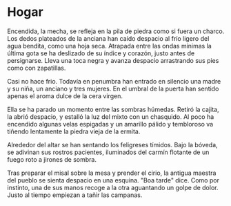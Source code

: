 # Hogar

Encendida, la mecha, se refleja en la pila de piedra como si fuera un charco. Los dedos plateados de la anciana han caído despacio al frío ligero del agua bendita, como una hoja seca. Atrapada entre las ondas mínimas la última gota se ha deslizado de su índice y corazón, justo antes de persignarse. Lleva una toca negra y avanza despacio arrastrando sus pies como con zapatillas. 

Casi no hace frio. Todavía en penumbra han entrado en silencio una madre y su niña, un anciano y tres mujeres. En el umbral de la puerta han sentido apenas el aroma dulce de la cera virgen.

Ella se ha parado un momento entre las sombras húmedas. Retiró la cajita, la abrió despacio, y estalló la luz del mixto con un chasquido. Al poco ha encendido algunas velas espigadas y un amarillo pálido y tembloroso va tiñendo lentamente la piedra vieja de la ermita. 

Alrededor del altar se han sentando los feligreses tímidos. Bajo la bóveda, se adivinan sus rostros pacientes, iluminados del carmín flotante de un fuego roto a jirones de sombra.

Tras preparar el misal sobre la mesa y prender el cirio, la antigua maestra del pueblo se sienta despacio en una esquina. "Boa tarde" dice. Como por instinto, una de sus manos recoge a la otra aguantando un golpe de dolor. Justo al tiempo empiezan a tañir las campanas.

